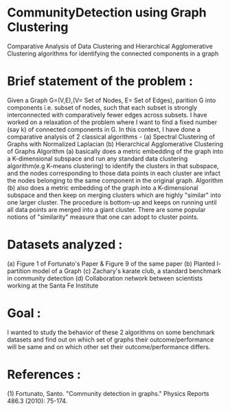 # CommunityDetection using Graph Clustering
Comparative Analysis of Data Clustering and Hierarchical Agglomerative Clustering algorithms for identifying the connected components in a graph

# Brief statement of the problem : 
Given a Graph G=(V,E),(V= Set of Nodes, E= Set of Edges), parition G into components i.e. subset of nodes, such that each subset is strongly interconnected with comparatively fewer edges across subsets.
I have worked on a relaxation of the problem where I want to find a fixed number (say k) of connected components in G.
In this context, I have done a comparative analysis of 2 classical algorithms - 
(a) Spectral Clustering of Graphs with Normalized Laplacian
(b) Hierarchical Agglomerative Clustering of Graphs
Algorithm (a) basically does a metric embedding of the graph into a K-dimensional subspace and run any standard data clustering algorithm(e.g K-means clustering) to identify the clusters in that subspace, and the nodes corresponding to those data points in each cluster are infact the nodes belonging to the same component in the original graph.
Algorithm (b) also does a metric embedding of the graph into a K-dimensional subspace and then keep on merging clusters which are highly "similar" into one larger cluster. The procedure is bottom-up and keeps on running until all data points are merged into a giant cluster. There are some popular notions of "similarity" measure that one can adopt to cluster points.

# Datasets analyzed :
(a) Figure 1 of Fortunato's Paper & Figure 9 of the same paper
(b) Planted l-partition model of a Graph
(c) Zachary's karate club, a standard benchmark in community detection
(d) Collaboration network between scientists working at the Santa Fe Institute

# Goal : 
I wanted to study the behavior of these 2 algorithms on some benchmark datasets and find out on which set of graphs their outcome/performance will be same and on which other set their outcome/performance differs.

# References : 
(1) Fortunato, Santo. "Community detection in graphs." Physics Reports 486.3 (2010): 75-174.

